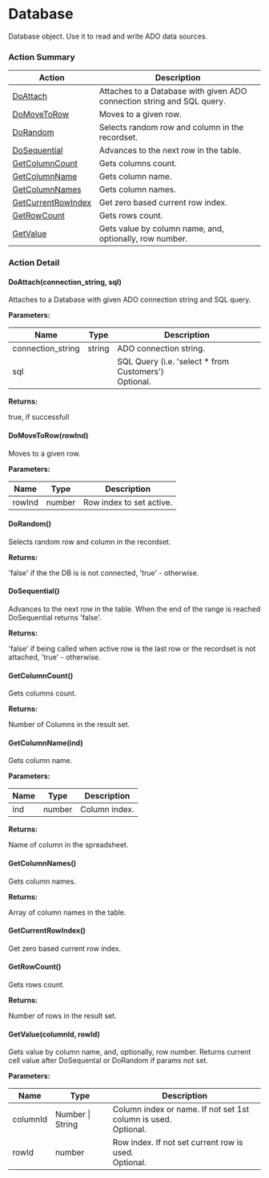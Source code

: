 # Database

Database object. Use it to read and write ADO data sources.






<!-- ============================== property summary ========================== -->

	
<!-- ============================== action summary ========================== -->



### Action Summary

|  **Action** | **Description** | 
| ----------- | --------------- |
|	[DoAttach](#DoAttach) | Attaches to a Database with given ADO connection string and SQL query. |
|	[DoMoveToRow](#DoMoveToRow) | Moves to a given row. |
|	[DoRandom](#DoRandom) | Selects random row and column in the recordset. |
|	[DoSequential](#DoSequential) | Advances to the next row in the table. |
|	[GetColumnCount](#GetColumnCount) | Gets columns count. |
|	[GetColumnName](#GetColumnName) | Gets column name. |
|	[GetColumnNames](#GetColumnNames) | Gets column names. |
|	[GetCurrentRowIndex](#GetCurrentRowIndex) | Get zero based current row index. |
|	[GetRowCount](#GetRowCount) | Gets rows count. |
|	[GetValue](#GetValue) | Gets value by column name, and, optionally, row number. |




<!-- ============================== property detail ========================== -->
	
	
<!-- ============================== action detail ========================== -->
	
### Action Detail
		
<a name="DoAttach"></a>    
#### DoAttach(connection_string, sql)

Attaches to a Database with given ADO connection string and SQL query.


**Parameters:**

|	**Name** | **Type** | **Description** |
| ---------- | -------- | --------------- |
| connection_string | string |	ADO connection string. |
| sql |  |	SQL Query (i.e. 'select * from Customers')<br>Optional. |




**Returns:**

true, if successfull




<a name="DoMoveToRow"></a>    
#### DoMoveToRow(rowInd)

Moves to a given row.


**Parameters:**

|	**Name** | **Type** | **Description** |
| ---------- | -------- | --------------- |
| rowInd | number |	Row index to set active. |






<a name="DoRandom"></a>    
#### DoRandom()

Selects random row and column in the recordset.




**Returns:**

'false' if the the DB is is not connected, 'true' - otherwise.




<a name="DoSequential"></a>    
#### DoSequential()

Advances to the next row in the table. When the end of the range is reached DoSequential returns 'false'.




**Returns:**

'false' if being called when active row is the last row or the recordset is not attached, 'true' - otherwise.




<a name="GetColumnCount"></a>    
#### GetColumnCount()

Gets columns count.




**Returns:**

Number of Columns in the result set.




<a name="GetColumnName"></a>    
#### GetColumnName(ind)

Gets column name.


**Parameters:**

|	**Name** | **Type** | **Description** |
| ---------- | -------- | --------------- |
| ind | number |	Column index. |




**Returns:**

Name of column in the spreadsheet.




<a name="GetColumnNames"></a>    
#### GetColumnNames()

Gets column names.




**Returns:**

Array of column names in the table.




<a name="GetCurrentRowIndex"></a>    
#### GetCurrentRowIndex()

Get zero based current row index.






<a name="GetRowCount"></a>    
#### GetRowCount()

Gets rows count.




**Returns:**

Number of rows in the result set.




<a name="GetValue"></a>    
#### GetValue(columnId, rowId)

Gets value by column name, and, optionally, row number. Returns current cell value after DoSequental or DoRandom if params not set.


**Parameters:**

|	**Name** | **Type** | **Description** |
| ---------- | -------- | --------------- |
| columnId | Number \| String |	Column index or name. If not set 1st column is used.<br>Optional. |
| rowId | number |	Row index. If not set current row is used.<br>Optional. |






	

